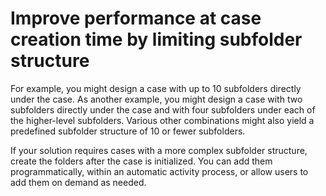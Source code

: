 # Improve performance at case creation time by limiting subfolder structure

For example, you might design a case with up to 10 subfolders directly under the case. As another
example, you might design a case with two subfolders directly under the case and with four
subfolders under each of the higher-level subfolders. Various other combinations might also yield a
predefined subfolder structure of 10 or fewer subfolders.

If your solution requires cases with a more complex subfolder structure, create the folders after
the case is initialized. You can add them programmatically, within an automatic activity process, or
allow users to add them on demand as needed.